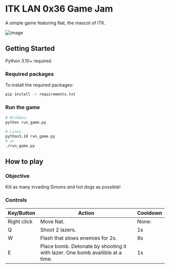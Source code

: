 # ITK LAN 0x36 Game Jam

A simple game featuring Nat, the mascot of ITK.

![image](https://user-images.githubusercontent.com/54029719/140628891-ea1a122f-e94a-4df3-8cc5-7e93a5b62976.png)

## Getting Started

Python 3.10+ required.

### Required packages

To install the required packages:

```sh
pip install -r requirements.txt
```

### Run the game

```sh
# Windows:
python run_game.py

# Linux:
python3.10 run_game.py
# or
./run_game.py
```

## How to play

### Objective

Kill as many invading Simons and hot dogs as possible!

### Controls

Key/Button | Action    | Cooldown
---------- | --------- | --------
Right click | Move Nat. | None:
Q        | Shoot 2 lazers. | 1s
W        | Flash that slows enemies for 2s. | 8s
E        | Place bomb. Detonate by shooting it with lazer. One bomb availible at a time. | 1s
